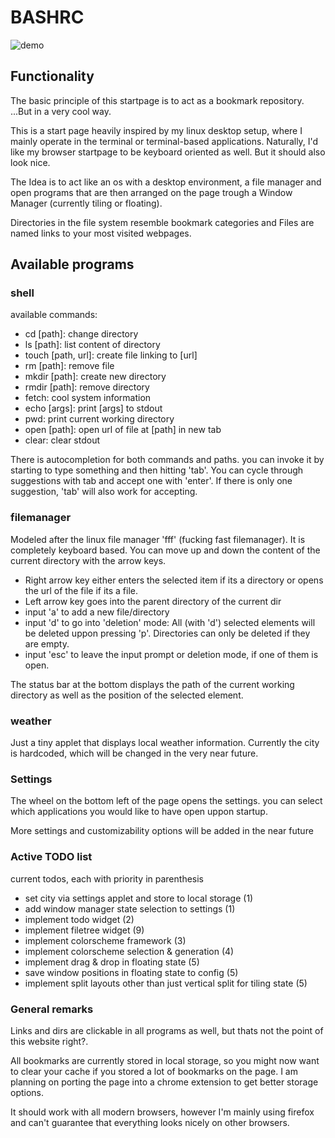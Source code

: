 
# BASHRC

![demo](https://github.com/cbrasser/bashrc/blob/master/demo_screen.png)

## Functionality

The basic principle of this startpage is to act as a bookmark repository.
...But in a very cool way.

This is a start page heavily inspired by my linux desktop setup, where I mainly operate in the terminal or terminal-based applications. Naturally, I'd like my browser startpage to be keyboard oriented as well. But it should also look nice.

The Idea is to act like an os with a desktop environment, a file manager and open programs that are then arranged on the page trough a Window Manager (currently tiling or floating).

Directories in the file system resemble bookmark categories and Files are named links to your most visited webpages.


## Available programs

### shell

available commands:
- cd [path]: change directory
- ls [path]: list content of directory
- touch [path, url]: create file linking to [url]
- rm [path]: remove file
- mkdir [path]: create new directory
- rmdir [path]: remove directory
- fetch: cool system information
- echo [args]: print [args] to stdout
- pwd: print current working directory
- open [path]: open url of file at [path] in new tab
- clear: clear stdout

There is autocompletion for both commands and paths. you can invoke it by starting to type something and then hitting 'tab'. You can cycle through suggestions with tab and accept one with 'enter'. If there is only one suggestion, 'tab' will also work for accepting.


### filemanager

Modeled after the linux file manager 'fff' (fucking fast filemanager).
It is completely keyboard based.
You can move up and down the content of the current directory with the arrow keys.
- Right arrow key either enters the selected item if its a directory or opens the url of the file if its a file.
- Left arrow key goes into the parent directory of the current dir
- input 'a' to add a new file/directory
- input 'd' to go into 'deletion' mode: All (with 'd') selected elements will be deleted uppon pressing 'p'. Directories can only be deleted if they are empty.
- input 'esc' to leave the input prompt or deletion mode, if one of them is open.

The status bar at the bottom displays the path of the current working directory as well as the position of the selected element.

### weather 

Just a tiny applet that displays local weather information. Currently the city is hardcoded, which will be changed in the very near future.

### Settings

The wheel on the bottom left of the page opens the settings. you can select which applications you would like to have open uppon startup.

More settings and customizability options will be added in the near future

### Active TODO list

current todos, each with priority in parenthesis

- set city via settings applet and store to local storage (1)
- add window manager state selection to settings (1)
- implement todo widget (2)
- implement filetree widget (9)
- implement colorscheme framework (3)
- implement colorscheme selection & generation (4)
- implement drag & drop in floating state (5)
- save window positions in floating state to config (5)
- implement split layouts other than just vertical split for tiling state (5)

### General remarks

Links and dirs are clickable in all programs as well, but thats not the point of this website right?.

All bookmarks are currently stored in local storage, so you might now want to clear your cache if you stored a lot of bookmarks on the page. I am planning on porting the page into a chrome extension to get better storage options.


It should work with all modern browsers, however I'm mainly using firefox and can't guarantee that everything looks nicely on other browsers.

